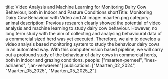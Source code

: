 title: Video Analysis and Machine Learning for Monitoring Dairy Cow Behaviour, both in Indoor and Pasture Conditions
shortTitle: Monitoring Dairy Cow Behaviour with Video and AI
image: maarten.png
category: animal
description: Previous research clearly showed the potential of video analysis and machine learning to study dairy cow behaviour. However, no long term study with the aim of collecting and analysing behavioural data of a commercial sized herd was yet executed. Therefore, we aim to develop a video analysis based monitoring system to study the behaviour dairy cows in an automated way. With this computer vision based pipeline, we will carry out a profound study of the behaviour of dairy cows in commercial herds, both in indoor and grazing conditions.
people: ["maarten-perneel", "ines-adriaens", "jan-verwaeren"]
publications: ["Maarten_02_2024", "Maarten_05_2025", "Maarten_05_2025_2"]